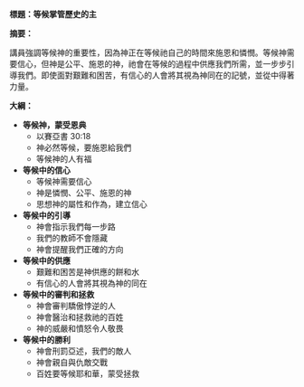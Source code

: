 **標題：等候掌管歷史的主**

**摘要：**

講員強調等候神的重要性，因為神正在等候祂自己的時間來施恩和憐憫。等候神需要信心，但神是公平、施恩的神，祂會在等候的過程中供應我們所需，並一步步引導我們。即使面對艱難和困苦，有信心的人會將其視為神同在的記號，並從中得著力量。

**大綱：**

* **等候神，蒙受恩典**
    * 以賽亞書 30:18
    * 神必然等候，要施恩給我們
    * 等候神的人有福
* **等候中的信心**
    * 等候神需要信心
    * 神是憐憫、公平、施恩的神
    * 思想神的屬性和作為，建立信心
* **等候中的引導**
    * 神會指示我們每一步路
    * 我們的教師不會隱藏
    * 神會提醒我們正確的方向
* **等候中的供應**
    * 艱難和困苦是神供應的餅和水
    * 有信心的人會將其視為神的同在
* **等候中的審判和拯救**
    * 神會審判驕傲悖逆的人
    * 神會醫治和拯救祂的百姓
    * 神的威嚴和憤怒令人敬畏
* **等候中的勝利**
    * 神會刑罰亞述，我們的敵人
    * 神會親自與仇敵交戰
    * 百姓要等候耶和華，蒙受拯救